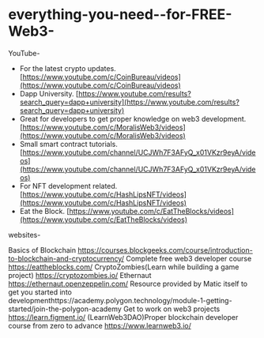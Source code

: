 # everything-you-need--for-FREE-Web3-

YouTube-
- For the latest crypto updates. [https://www.youtube.com/c/CoinBureau/videos](https://www.youtube.com/c/CoinBureau/videos)
- Dapp University. [https://www.youtube.com/results?search_query=dapp+university](https://www.youtube.com/results?search_query=dapp+university)
- Great for developers to get proper knowledge on web3 development. [https://www.youtube.com/c/MoralisWeb3/videos](https://www.youtube.com/c/MoralisWeb3/videos)
- Small smart contract tutorials. [https://www.youtube.com/channel/UCJWh7F3AFyQ_x01VKzr9eyA/videos](https://www.youtube.com/channel/UCJWh7F3AFyQ_x01VKzr9eyA/videos)
- For NFT development related. [https://www.youtube.com/c/HashLipsNFT/videos](https://www.youtube.com/c/HashLipsNFT/videos)
- Eat the Block. [https://www.youtube.com/c/EatTheBlocks/videos](https://www.youtube.com/c/EatTheBlocks/videos)


websites-

Basics of Blockchain https://courses.blockgeeks.com/course/introduction-to-blockchain-and-cryptocurrency/
Complete free web3 developer course https://eattheblocks.com/
CryptoZombies(Learn while building a game project) https://cryptozombies.io/
Ethernaut https://ethernaut.openzeppelin.com/
Resource provided by Matic itself to get you started into developmenthttps://academy.polygon.technology/module-1-getting-started/join-the-polygon-academy
Get to work on web3 projects https://learn.figment.io/
(LearnWeb3DAO)Proper blockchain developer course from zero to advance https://www.learnweb3.io/
